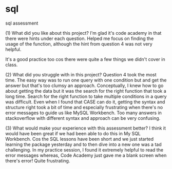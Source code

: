 # sql
sql assessment

(1) What did you like about this project?
I'm glad it's code academy in that there were hints under each question. Helped me focus on finding the usage of the function, although the hint from question 4 was not very helpful.

It's a good practice too cos there were quite a few things we didn't cover in class.


(2) What did you struggle with in this project?
Question 4 took the most time. The easy way was to run one query with one condition but and get the answer but that's too clumsy an approach. Conceptually, I knew how to go about getting the data but it was the search for the right function that took a long time. Search for the right function to take multiple conditions in a query was difficult. Even when I found that CASE can do it, getting the syntax and structure right took a bit of time and especially frustrating when there's no error messages to guide us like MySQL Workbench. Too many answers in stackoverflow with different syntax and approach can be very confusing.


(3) What would make your experience with this assessment better?
I think it would have been great if we had been able to do this in My SQL Workbench. Cos the SQL lessons have been short and we just started learning the package yesterday and to then dive into a new one was a tad challenging. In my practice session, I found it extremely helpful to read the error messages whereas, Code Academy just gave me a blank screen when there's error! Quite frustrating.



